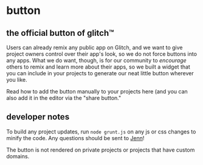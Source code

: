 # button
## the official button of glitch™

Users can already remix any public app on Glitch, and we want to give project owners control over their app's look,
          so we do not force buttons into any apps. What we do want, though, is for our community to <em>encourage</em> 
          others to remix and learn more about their apps, so we built a widget that you can include in your projects to generate 
          our neat little button wherever you like.
          
Read how to add the button manually to your projects here (and you can also add it in the editor via the "share button."

## developer notes

To build any project updates, run `node grunt.js` on any js or css changes to minify the code. Any questions should be sent to [Jenn](https://glitch.com/@jennschiffer)!

The button is not rendered on private projects or projects that have custom domains.